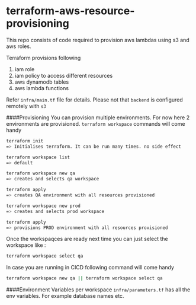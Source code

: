 # terraform-aws-resource-provisioning

This repo consists of code required to provision aws lambdas using s3 and aws roles.

Terraform provisions following
1.  iam role
2.  iam policy to access different resources
3.  aws dynamodb tables
4.  aws lambda functions

Refer `infra/main.tf` file for details.
Please not that `backend` is configured remotely with `s3`

####Provisioning
You can provision multiple environments. For now here 2 environments are provisioned.
`terraform workspace` commands will come handy

```bash
terraform init
=> Initialises terraform. It can be run many times. no side effect

terraform workspace list
=> default

terraform workspace new qa
=> creates and selects qa workspace

terraform apply
=> creates QA environment with all resources provisioned

terraform workspace new prod
=> creates and selects prod workspace

terraform apply
=> provisions PROD environment with all resources provisioned
```

Once the workspaqces are ready next time you can just select the workspace like :
```bash
terraform workspace select qa
```

In case you are running in CICD following command will come handy
```bash
terraform workspace new qa || terraform workspace select qa
```


####Environment Variables per workspace
`infra/parameters.tf` has all the env variables. For example database names etc.






